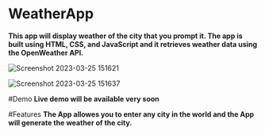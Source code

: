 # WeatherApp

**This app will display weather of the city that you prompt it. The app is built using HTML, CSS, and JavaScript and it retrieves weather data using the OpenWeather API.**

![Screenshot 2023-03-25 151621](https://user-images.githubusercontent.com/30635422/227737238-5a364bb7-9d90-4083-abd3-552c24e91bb8.png)

![Screenshot 2023-03-25 151637](https://user-images.githubusercontent.com/30635422/227737241-b07c75f3-d7d4-4ca7-87f4-be7041f7ce71.png)

#Demo
**Live demo will be available very soon**


#Features
  **The App allowes you to enter any city in the world and the App will generate the weather of the city.**
  

